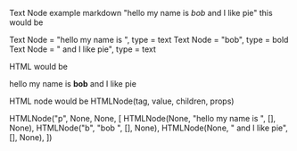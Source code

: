 Text Node
example markdown "hello my name is *bob* and I like pie"
this would be

Text Node = "hello my name is ", type = text
Text Node = "bob", type = bold
Text Node = " and I like pie", type = text

HTML would be 

<p>
    hello my name is <b>bob</b> and I like pie
</p>

HTML node would be
HTMLNode(tag, value, children, props)

HTMLNode("p", None, None, [
    HTMLNode(None, "hello my name is ", [], None),
    HTMLNode("b", "bob ", [], None),
    HTMLNode(None, " and I like pie", [], None),
])


